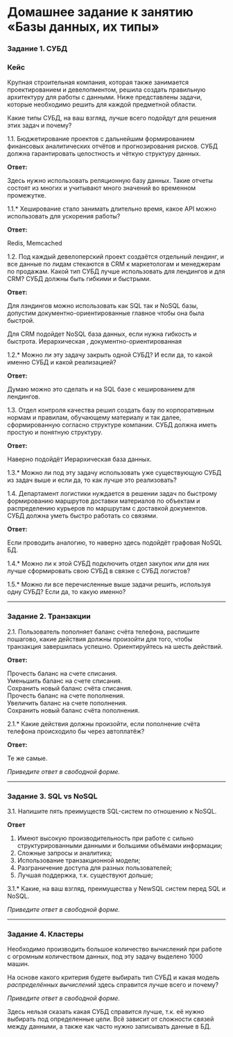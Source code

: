 # Домашнее задание к занятию «Базы данных, их типы»

### Задание 1. СУБД

### Кейс
Крупная строительная компания, которая также занимается проектированием и девелопментом, решила создать 
правильную архитектуру для работы с данными. Ниже представлены задачи, которые необходимо решить для
каждой предметной области. 

Какие типы СУБД, на ваш взгляд, лучше всего подойдут для решения этих задач и почему? 
 
1.1. Бюджетирование проектов с дальнейшим формированием финансовых аналитических отчётов и прогнозирования рисков.
СУБД должна гарантировать целостность и чёткую структуру данных.

**Ответ:**

Здесь нужно использовать реляционную базу данных. Такие отчеты состоят из многих и учитывают много значений во временном промежутке.

1.1.* Хеширование стало занимать длительно время, какое API можно использовать для ускорения работы? 

**Ответ:**

Redis, Memcached


1.2. Под каждый девелоперский проект создаётся отдельный лендинг, и все данные по лидам стекаются в CRM к 
маркетологам и менеджерам по продажам. Какой тип СУБД лучше использовать для лендингов и для CRM? 
СУБД должны быть гибкими и быстрыми.

**Ответ:**

Для лэндингов можно использовать как SQL так и NoSQL базы, допустим документно-ориентированные главное чтобы она была быстрой.

Для CRM подойдет NoSQL база данных, если нужна гибкость и быстрота. Иерархическая , документно-ориентированная

1.2.* Можно ли эту задачу закрыть одной СУБД? И если да, то какой именно СУБД и какой реализацией?

**Ответ:**

Думаю можно это сделать и на SQL базе с кешированием для лендингов.


1.3. Отдел контроля качества решил создать базу по корпоративным нормам и правилам, обучающему материалу и так далее, сформированную согласно структуре компании. СУБД должна иметь простую и понятную структуру.

**Ответ:**

Наверно подойдёт Иерархическая база данных.


1.3.* Можно ли под эту задачу использовать уже существующую СУБД из задач выше и если да, то как лучше это реализовать?





1.4. Департамент логистики нуждается в решении задач по быстрому формированию маршрутов доставки материалов по объектам и распределению курьеров по маршрутам с доставкой документов. СУБД должна уметь быстро работать со связями.

**Ответ:**

Если проводить аналогию, то наверно здесь подойдёт графовая NoSQL БД.

1.4.* Можно ли к этой СУБД подключить отдел закупок или для них лучше сформировать свою СУБД в связке с СУБД логистов?



1.5.* Можно ли все перечисленные выше задачи решить, используя одну СУБД? Если да, то какую именно?


---

### Задание 2. Транзакции

2.1. Пользователь пополняет баланс счёта телефона, распишите пошагово, какие действия должны произойти для того, чтобы транзакция завершилась успешно. Ориентируйтесь на шесть действий.

**Ответ:**

Прочесть баланс на счете списания.\
Уменьшить баланс на счете списания.\
Сохранить новый баланс счёта списания.\
Прочесть баланс на счете пополнения.\
Увеличить баланс на счете пополнения.\
Сохранить новый баланс счёта пополнения.

2.1.* Какие действия должны произойти, если пополнение счёта телефона происходило бы через автоплатёж?

**Ответ:**

 Те же самые.

*Приведите ответ в свободной форме.*

---

### Задание 3. SQL vs NoSQL

3.1. Напишите пять преимуществ SQL-систем по отношению к NoSQL. 

**Ответ**

1. Имеют высокую производительность при работе с сильно структурированными данными и большими объёмами информации;
2. Сложные запросы и аналитика;
3. Использование транзакционной модели;
4. Разграничение доступа для разных пользователей;
5. Лучшая поддержка, т.к. существуют дольше;



3.1.* Какие, на ваш взгляд, преимущества у NewSQL систем перед SQL и NoSQL.

*Приведите ответ в свободной форме.*

---

### Задание 4. Кластеры

Необходимо производить большое количество вычислений при работе с огромным количеством данных, под эту задачу 
выделено 1000 машин. 

На основе какого критерия будете выбирать тип СУБД и какая модель *распределённых вычислений* 
здесь справится лучше всего и почему?

*Приведите ответ в свободной форме.*

Здесь нельзя сказать какая СУБД справится лучше, т.к. её нужно выбирать под определенные цели. Всё зависит от сложности связей между данными, а также как часто нужно записывать данные в БД.

